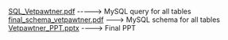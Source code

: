 [SQL_Vetpawtner.pdf](https://github.com/user-attachments/files/22252146/SQL_Vetpawtner.pdf)     ----->     MySQL query for all tables
[final_schema_vetpawtner.pdf](https://github.com/user-attachments/files/22252391/final_schema_vetpawtner.pdf)  --->   MySQL schema for all tables
[Vetpawtner_PPT.pptx](https://github.com/user-attachments/files/22252784/Vetpawtner_PPT.pptx)  ---->   Final PPT 
